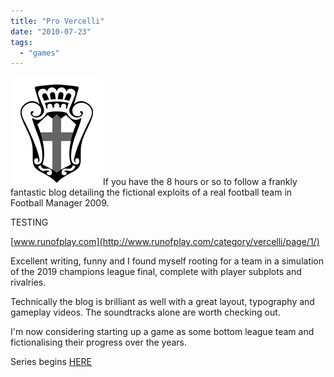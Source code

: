 ```yaml
---
title: "Pro Vercelli"
date: "2010-07-23"
tags:
  - "games"
---
```


![provercelli](images/provercelli.png)If you have the 8 hours or so to follow a frankly fantastic blog detailing the fictional exploits of a real football team in Football Manager 2009.

TESTING

[www.runofplay.com](http://www.runofplay.com/category/vercelli/page/1/)

Excellent writing, funny and I found myself rooting for a team in a simulation of the 2019 champions league final, complete with player subplots and rivalries.

Technically the blog is brilliant as well with a great layout, typography and gameplay videos. The soundtracks alone are worth checking out.

I'm now considering starting up a game as some bottom league team and fictionalising their progress over the years.

<edit> Series begins [HERE](http://spurious-logic.net/?p=320)
